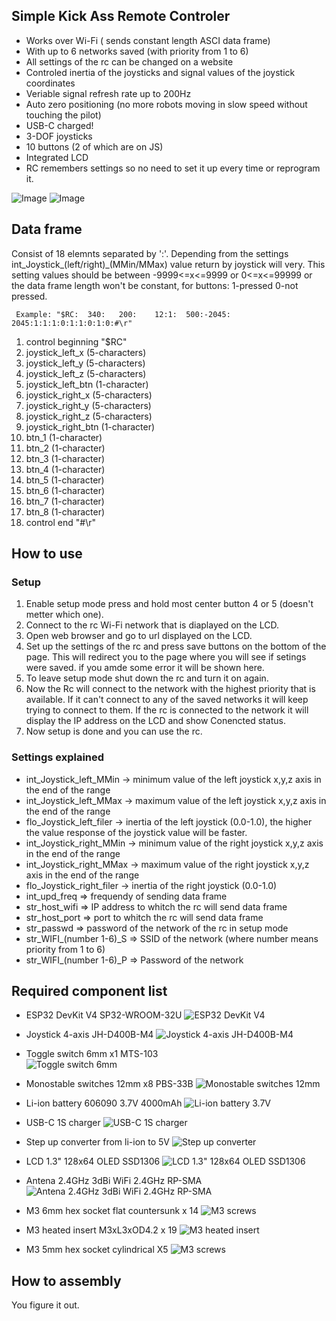## Simple Kick Ass Remote Controler
- Works over Wi-Fi ( sends constant length ASCI data frame)
- With up to 6 networks saved (with priority from  1 to 6)
- All settings of the rc can be changed on a website
- Controled inertia of the joysticks and signal values of the joystick coordinates
- Veriable signal refresh rate up to 200Hz
- Auto zero positioning (no more robots moving in slow speed without touching the pilot)
- USB-C charged!
- 3-DOF joysticks
- 10 buttons (2 of which are on JS)
- Integrated LCD
- RC remembers settings so no need to set it up every time or reprogram it.

![Image](images/pilot_2.png)
![Image](images/pilot_1.png)

## Data frame
 Consist of 18 elemnts separated by ':'.
Depending from the settings int_Joystick_(left/right)_(MMin/MMax) value return by joystick will very. This setting values should be between -9999<=x<=9999 or 0<=x<=99999 or the data frame length won't be constant, for buttons: 1-pressed 0-not pressed.
```
 Example: "$RC:  340:   200:    12:1:  500:-2045: 2045:1:1:1:0:1:1:0:1:0:#\r"
```

 1. control beginning "$RC"
 2. joystick_left_x   (5-characters) 
 3. joystick_left_y   (5-characters)
 4. joystick_left_z   (5-characters)
 5. joystick_left_btn  (1-character)
 6. joystick_right_x   (5-characters)
 7. joystick_right_y   (5-characters)
 8. joystick_right_z   (5-characters)
 9. joystick_right_btn  (1-character)
 10. btn_1  (1-character)
 11. btn_2  (1-character)
 12. btn_3  (1-character)
 13. btn_4  (1-character)
 14. btn_5  (1-character)
 15. btn_6  (1-character)
 16. btn_7  (1-character)
 17. btn_8  (1-character)
 18. control end "#\r"

## How to use
### Setup
  1. Enable setup mode press and hold most center button 4 or 5 (doesn't metter which one).
  2. Connect to the rc Wi-Fi network that is diaplayed on  the LCD.
  3. Open web browser and go to url displayed on the LCD.
  4. Set up the settings of the rc and press save buttons on the bottom of the page. This will redirect you to the page where you will see if setings were saved. if you amde some error it will be shown here.
  6. To leave setup mode shut down the rc and turn it on again.
  7. Now the Rc will connect to the network with the highest priority that is available. If it can't connect to any of the saved networks it will keep trying to connect to them. If the rc is connected to the network it will display the IP address on the LCD and show Conencted status.
  9. Now setup is done and you can use the rc.
### Settings explained
  - int_Joystick_left_MMin -> minimum value of the left joystick  x,y,z axis in the end of the range 
  - int_Joystick_left_MMax -> maximum value of the left joystick  x,y,z axis in the end of the range
  - flo_Joystick_left_filer -> inertia of the left joystick (0.0-1.0), the higher the value response of the joystick value will be faster.
  - int_Joystick_right_MMin -> minimum value of the right joystick  x,y,z axis in the end of the range
  - int_Joystick_right_MMax -> maximum value of the right joystick  x,y,z axis in the end of the range
  - flo_Joystick_right_filer  -> inertia of the right joystick (0.0-1.0)
  - int_upd_freq  => frequendy of sending data frame
  - str_host_wifi => IP address to whitch the rc will send data frame
  - str_host_port => port to whitch the rc will send data frame
  - str_passwd  =>  password of the network of the rc in setup mode
  - str_WIFI_(number 1-6)_S =>  SSID of the network      (where number means priority from 1 to 6)
  - str_WIFI_(number 1-6)_P =>  Password of the network



## Required component list

- ESP32 DevKit V4 SP32-WROOM-32U
  ![ESP32 DevKit V4](images/esp32_devkit_v4_small.png)

- Joystick 4-axis JH-D400B-M4
  ![Joystick 4-axis JH-D400B-M4](images/joystick.png)

- Toggle switch 6mm x1 MTS-103  
  ![Toggle switch 6mm](images/toggle_switch_small.png)

- Monostable switches 12mm x8  PBS-33B
  ![Monostable switches 12mm](images/monostable_switches_small.png)

- Li-ion battery 606090 3.7V 4000mAh
  ![Li-ion battery 3.7V](images/li_ion_battery_small.jpg)

- USB-C 1S charger
  ![USB-C 1S charger](images/usb_c_charger_small.png)

- Step up converter from li-ion to 5V
  ![Step up converter](images/step_up_converter_small.png)

- LCD 1.3" 128x64 OLED SSD1306
  ![LCD 1.3" 128x64 OLED SSD1306](images/lcd_small.png)

- Antena 2.4GHz 3dBi WiFi 2.4GHz RP-SMA
  ![Antena 2.4GHz 3dBi WiFi 2.4GHz RP-SMA](images/antena_small.png)

- M3 6mm hex socket flat countersunk x 14 
  ![M3 screws](images/m3_screws_small.png)

- M3 heated insert M3xL3xOD4.2 x 19
  ![M3 heated insert](images/m3_heated_insert_small.png)

- M3 5mm hex socket cylindrical  X5 
  ![M3 screws](images/m3_screws_small_cyl.png)


## How to assembly
  You figure it out.